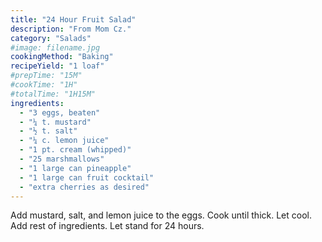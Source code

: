 ```yaml
---
title: "24 Hour Fruit Salad"
description: "From Mom Cz."
category: "Salads"
#image: filename.jpg
cookingMethod: "Baking"
recipeYield: "1 loaf"
#prepTime: "15M"
#cookTime: "1H"
#totalTime: "1H15M"
ingredients:
  - "3 eggs, beaten"
  - "¼ t. mustard"
  - "½ t. salt"
  - "¼ c. lemon juice"
  - "1 pt. cream (whipped)"
  - "25 marshmallows"
  - "1 large can pineapple"
  - "1 large can fruit cocktail"
  - "extra cherries as desired"
---
```


Add mustard, salt, and lemon juice to the eggs. Cook until thick. Let cool.
Add rest of ingredients. Let stand for 24 hours.
